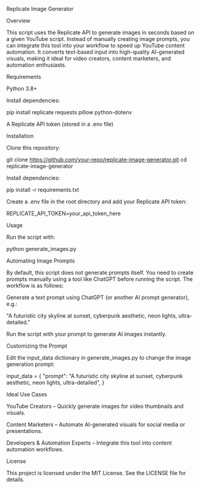 Replicate Image Generator

Overview

This script uses the Replicate API to generate images in seconds based on a given YouTube script. Instead of manually creating image prompts, you can integrate this tool into your workflow to speed up YouTube content automation. It converts text-based input into high-quality AI-generated visuals, making it ideal for video creators, content marketers, and automation enthusiasts.

Requirements

Python 3.8+

Install dependencies:

pip install replicate requests pillow python-dotenv

A Replicate API token (stored in a .env file)

Installation

Clone this repository:

git clone https://github.com/your-repo/replicate-image-generator.git
cd replicate-image-generator

Install dependencies:

pip install -r requirements.txt

Create a .env file in the root directory and add your Replicate API token:

REPLICATE_API_TOKEN=your_api_token_here

Usage

Run the script with:

python generate_images.py

Automating Image Prompts

By default, this script does not generate prompts itself. You need to create prompts manually using a tool like ChatGPT before running the script. The workflow is as follows:

Generate a text prompt using ChatGPT (or another AI prompt generator), e.g.:

"A futuristic city skyline at sunset, cyberpunk aesthetic, neon lights, ultra-detailed."

Run the script with your prompt to generate AI images instantly.

Customizing the Prompt

Edit the input_data dictionary in generate_images.py to change the image generation prompt:

input_data = {
    "prompt": "A futuristic city skyline at sunset, cyberpunk aesthetic, neon lights, ultra-detailed",
}

Ideal Use Cases

YouTube Creators – Quickly generate images for video thumbnails and visuals.

Content Marketers – Automate AI-generated visuals for social media or presentations.

Developers & Automation Experts – Integrate this tool into content automation workflows.

License

This project is licensed under the MIT License. See the LICENSE file for details.
